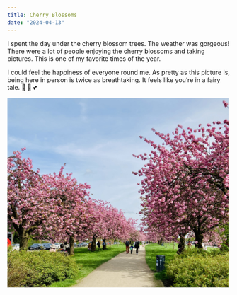 ```yaml
---
title: Cherry Blossoms
date: "2024-04-13"
---
```


I spent the day under the cherry blossom trees. The weather was gorgeous!  There were a lot of people enjoying the cherry blossoms and taking pictures. This is one of my favorite times of the year.

I could feel the happiness of everyone round me. As pretty as this picture is, being here in person is twice as breathtaking. It feels like you’re in a fairy tale. 🧚 🌸 💕

<img src="/static/img/CherryBlossoms.jpg" width="500">
